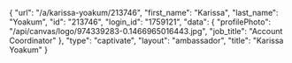 {
    "url": "\/a\/karissa-yoakum\/213746",
    "first_name": "Karissa",
    "last_name": "Yoakum",
    "id": "213746",
    "login_id": "1759121",
    "data": {
        "profilePhoto": "\/api\/canvas\/logo\/974339283-0.1466965016443.jpg",
        "job_title": "Account Coordinator"
    },
    "type": "captivate",
    "layout": "ambassador",
    "title": "Karissa Yoakum"
}